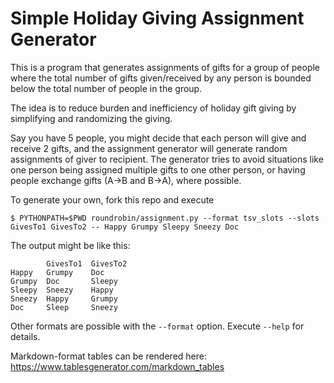 Simple Holiday Giving Assignment Generator
==========================================

This is a program that generates assignments of gifts for a group of people 
where the total number of gifts given/received by any person is bounded below
the total number of people in the group.

The idea is to reduce burden and inefficiency of holiday gift giving by 
simplifying and randomizing the giving. 

Say you have 5 people, you might decide that each person will give and receive 
2 gifts, and the assignment generator will generate random assignments of 
giver to recipient. The generator tries to avoid situations like one person 
being assigned multiple gifts to one other person, or having people exchange 
gifts (A->B and B->A), where possible.

To generate your own, fork this repo and execute

    $ PYTHONPATH=$PWD roundrobin/assignment.py --format tsv_slots --slots GivesTo1 GivesTo2 -- Happy Grumpy Sleepy Sneezy Doc

The output might be like this:

            GivesTo1  GivesTo2
    Happy   Grumpy    Doc
    Grumpy  Doc       Sleepy
    Sleepy  Sneezy    Happy
    Sneezy  Happy     Grumpy
    Doc     Sleep     Sneezy

Other formats are possible with the `--format` option. Execute `--help` for details.

Markdown-format tables can be rendered here: https://www.tablesgenerator.com/markdown_tables

